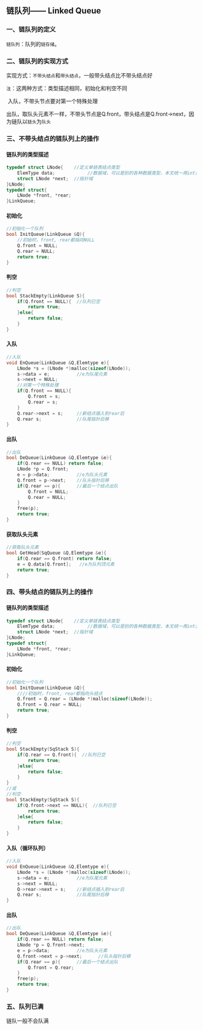 ## 链队列—— Linked Queue

### 一、链队列的定义

`链队列`：队列的`链存储`。

### 二、链队列的实现方式

实现方式：`不带头结点`和`带头结点`，一般带头结点比不带头结点好

`注`：这两种方式：类型描述相同，初始化和判空不同

​		   入队，不带头节点要对第一个特殊处理

​           出队，取队头元素不一样，不带头节点是Q.front，带头结点是Q.front->next，因为链队以`链头`为`队头`

### 三、不带头结点的链队列上的操作

#### 链队列的类型描述

```C
typedef struct LNode{    //定义单链表结点类型
	ElemType data;            //数据域，可以是别的各种数据类型，本文统一用int类型
	struct LNode *next;  //指针域
}LNode;
typedef struct{
    LNode *front, *rear;
}LinkQueue;
```

#### 初始化

```C
//初始化一个队列
bool InitQueue(LinkQueue &Q){
    //初始时，front, rear都指向NULL
	Q.front = NULL;
    Q.rear = NULL;
	return true;
}
```

#### 判空

```c
//判空
bool StackEmpty(LinkQueue S){
    if(Q.front == NULL){  //队列已空
        return true;
    }else{
        return false;
    }
}
```

#### 入队

```c
//入队
void EnQueue(LinkQueue &Q,Elemtype e){
	LNode *s = (LNode *)malloc(sizeof(LNode));
	s->data = e;		  //e为队尾元素
    s->next = NULL;
    //对第一个特殊处理
    if(Q.front == NULL){
        Q.front = s;
        Q.rear = s;
    }
    Q.rear->next = s;     //新结点插入到rear后
    Q.rear s;             //队尾指针后移
}
```

#### 出队

```c
//出队
bool DeQueue(LinkQueue &Q,Elemtype &e){
	if(Q.rear == NULL) return false;
	LNode *p = Q.front;
    e = p->data;          //e为队头元素
    Q.front = p->next;	  //队头指针后移
    if(Q.rear == p){      //最后一个结点出队
        Q.front = NULL;
        Q.rear = NULL;
    }
    free(p);
    return true;
}
```

#### 获取队头元素

```c
//获取队头元素
bool GetHead(SqQueue &Q,Elemtype &e){
	if(Q.rear == Q.front) return false;
	e = Q.data[Q.front];   //e为队列顶元素
    return true;
}
```

### 四、带头结点的链队列上的操作

#### 链队列的类型描述

```C
typedef struct LNode{    //定义单链表结点类型
	ElemType data;            //数据域，可以是别的各种数据类型，本文统一用int类型
	struct LNode *next;  //指针域
}LNode;
typedef struct{
    LNode *front, *rear;
}LinkQueue;
```

#### 初始化

```c
//初始化一个队列
bool InitQueue(LinkQueue &Q){
    ////初始时，front, rear都指向头结点
	Q.front = Q.rear = (LNode *)malloc(sizeof(LNode));
	Q.front = Q.rear = NULL;
	return true;
}
```

#### 判空

```c
//判空
bool StackEmpty(SqStack S){
    if(Q.rear == Q.front){  //队列已空
        return true;
    }else{
        return false;
    }
}
//或
//判空
bool StackEmpty(SqStack S){
    if(Q.front->next == NULL){  //队列已空
        return true;
    }else{
        return false;
    }
}
```

#### 入队（循环队列）

```c
//入队
void EnQueue(LinkQueue &Q,Elemtype e){
	LNode *s = (LNode *)malloc(sizeof(LNode));
	s->data = e;		  //e为队尾元素
    s->next = NULL;
    Q->rear->next = s;    //新结点插入到rear后
    Q.rear s;             //队尾指针后移
}
```

#### 出队

```c
//出队
bool DeQueue(LinkQueue &Q,Elemtype &e){
	if(Q.rear == NULL) return false;
	LNode *p = Q.front->next;
    e = p->data;          //e为队头元素
    Q.front->next = p->next;	  //队头指针后移
    if(Q.rear == p){      //最后一个结点出队
        Q.front = Q.rear;
    }
    free(p);
    return true;
}
```

### 五、队列已满

链队一般不会队满